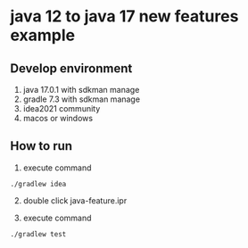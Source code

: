 # java 12 to java 17 new features example

## Develop environment
1. java 17.0.1 with sdkman manage
2. gradle 7.3 with sdkman manage
3. idea2021 community
4. macos or windows

## How to run

1. execute command
```
./gradlew idea
```
2. double click java-feature.ipr

3. execute command
```
./gradlew test
```